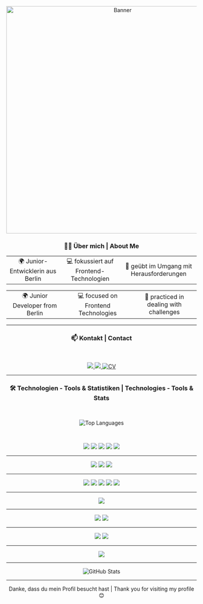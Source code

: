 <p align="center">
  <img src="https://unsplash.com/photos/oqStl2L5oxI/download?force=true&w=1920" alt="Banner" width="600" />
</p>

<p align="center"><h3 align="center">
  👩‍💻 Über mich | About Me</h2>
</p>

<table  align="center">
  <tr>
    <td align="center">🌍 Junior-Entwicklerin aus Berlin</td>
    <td align="center">💻 fokussiert auf Frontend-Technologien</td>
    <td align="center">🚀 geübt im Umgang mit Herausforderungen</td>
  </tr>
</table>
<table  align="center">
  <tr>
    <td align="center">🌍 Junior Developer from Berlin</td>
    <td align="center">💻 focused on Frontend Technologies</td>
    <td align="center">🚀 practiced in dealing with challenges</td>
  </tr>
</table>

<hr/>

<h3 align="center">📫 Kontakt | Contact</h3>
<br/>
<p align="center">
  <a href="mailto:bea.pitzschke.coden@gmail.com">
    <img src="https://img.shields.io/badge/Gmail-D14836?style=for-the-badge&logo=gmail&logoColor=white"/>
  </a>
  <a href="https://www.linkedin.com/in/beapitzschke/">
    <img src="https://img.shields.io/badge/-LinkedIn-blue?style=for-the-badge&logo=linkedin" />
  </a>
   <a href="https://beacoden.github.io/" target="_blank">
    <img src="https://img.shields.io/badge/-CV-brightgreen?style=for-the-badge&logo=cv&logoColor=white" alt="CV"/>
  </a>
</p> 

<hr/>

<h3 align="center">🛠 Technologien - Tools & Statistiken | Technologies - Tools & Stats</h3>
<br/>
<p align="center">
    <img src="https://github-readme-stats.vercel.app/api/top-langs/?username=BeaCoden&layout=compact&theme=radical" alt="Top Languages" />
</p>
<br/>
<p align="center">  
  <img src="https://img.shields.io/badge/-JavaScript-%23F7DF1E.svg?style=for-the-badge&logo=javascript&logoColor=black" />
  <img src="https://img.shields.io/badge/-React-%2361DAFB.svg?style=for-the-badge&logo=react&logoColor=white" />
  <img src="https://img.shields.io/badge/-TypeScript-%23007ACC.svg?style=for-the-badge&logo=typescript&logoColor=white" />
  <img src="https://img.shields.io/badge/-Vue.js-%2335495e.svg?style=for-the-badge&logo=vuedotjs&logoColor=%234FC08D" />
  <img src="https://img.shields.io/badge/-HTML5-%23E34F26.svg?style=for-the-badge&logo=html5&logoColor=white" />
</p>
<hr/>
<p align="center">  
  <img src="https://img.shields.io/badge/-CSS3-%231572B6.svg?style=for-the-badge&logo=css3&logoColor=white" />
  <img src="https://img.shields.io/badge/-Bootstrap-%237952B3.svg?style=for-the-badge&logo=bootstrap&logoColor=white" />
  <img src="https://img.shields.io/badge/-TailwindCSS-%2338B2AC.svg?style=for-the-badge&logo=tailwind-css&logoColor=white" />
</p> 
<hr/>
<p align="center">  
  <img src="https://img.shields.io/badge/-NPM-%23CB3837.svg?style=for-the-badge&logo=npm&logoColor=white" />
  <img src="https://img.shields.io/badge/-Node.js-%23339933.svg?style=for-the-badge&logo=node.js&logoColor=white" />
  <img src="https://img.shields.io/badge/-PostgreSQL-%23336791.svg?style=for-the-badge&logo=postgresql&logoColor=white" />
  <img src="https://img.shields.io/badge/firebase-a08021?style=for-the-badge&logo=firebase&logoColor=ffcd34" />
  <img src="https://img.shields.io/badge/Postman-FF6C37?style=for-the-badge&logo=postman&logoColor=white" />
</p>
<hr/>
<p align="center">  
  <img src="https://img.shields.io/badge/git-%23F05033.svg?style=for-the-badge&logo=git&logoColor=white" />
</p>
<hr/>
<p align="center">  
  <img src="https://img.shields.io/badge/jira-%230A0FFF.svg?style=for-the-badge&logo=jira&logoColor=white" />
  <img src="https://img.shields.io/badge/confluence-%23172B4D.svg?style=for-the-badge&logo=confluence&logoColor=white" />
</p>
<hr/>
<p align="center">  
  <img src="https://img.shields.io/badge/miro-%23052B41.svg?style=for-the-badge&logo=miro&logoColor=white" />
  <img src="https://img.shields.io/badge/Canva-%2300C4CC.svg?style=for-the-badge&logo=Canva&logoColor=white" />
</p>
<hr/>
<p align="center">  
  <img src="https://img.shields.io/badge/Visual%20Studio%20Code-0078d7.svg?style=for-the-badge&logo=visual-studio-code&logoColor=white" />
</p>
<hr/>
<p align="center">
  <img src="https://github-readme-stats.vercel.app/api?username=BeaCoden&show_icons=true&theme=radical" alt="GitHub Stats" />
</p>


---

<p align="center">
  Danke, dass du mein Profil besucht hast | Thank you for visiting my profile 😊
</p>
